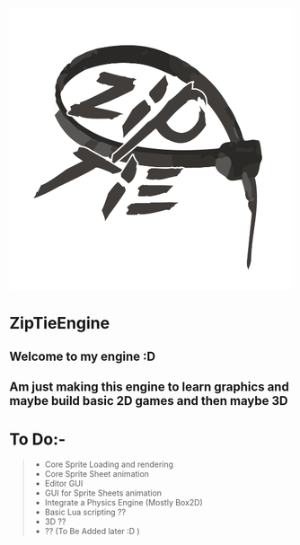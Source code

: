 ![alt text](https://github.com/mrOsamaIsmail/ZipTieGameEngine/blob/master/ZipTie-LOGO.png)

# ZipTieEngine

## Welcome to my engine :D
## Am just making this engine to learn graphics and maybe build basic 2D games and then maybe 3D

# To Do:-

> - Core Sprite Loading and rendering
> - Core Sprite Sheet animation
> - Editor GUI
> - GUI for Sprite Sheets animation
> - Integrate a Physics Engine (Mostly Box2D)
> - Basic Lua scripting ??
> - 3D ??
> - ?? (To Be Added later :D )
